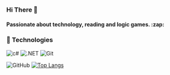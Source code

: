 ### Hi There :wave:

<h4> Passionate about technology, reading and logic games. :zap: </h4>

### :wrench: Technologies

![c#](https://img.shields.io/badge/c%23-%2320232a.svg?style=for-the-badge&logo=csharp&logoColor=white)
![.NET](https://img.shields.io/badge/.NET-%2320232a.svg?style=for-the-badge&logo=.NET&logoColor=white)
![Git](https://img.shields.io/badge/git-%2320232a.svg?style=for-the-badge&logo=git&logoColor=white)

![GitHub](https://github-readme-stats.vercel.app/api?username=vsbrendo&show_icons=true&theme=cobalt)
[![Top Langs](https://github-readme-stats.vercel.app/api/top-langs/?username=vsbrendo&theme=cobalt)](https://github.com/vsbrendo/github-readme-stats)

